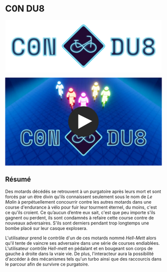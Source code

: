 # C0N DU8

![Titre C0NDU8](./medias/images/titre_c0ndu8.png)

<!--(bande annonce ici)-->
[![Bande d'annonce de C0N-DU8](./medias/images/annonce-thumbnail.webp)](https://youtu.be/-IFHHGbjp_o)

## Résumé
Des motards décédés se retrouvent à un purgatoire après leurs mort et sont forcés par un être divin qu'ils connaissent seulement sous le nom de *Le Malin* à perpétuellement concourrir contre les autres motards dans une course d'endurance à vélo pour fuir leur tourment éternel, du moins, c'est ce qu'ils croient. Ce qu’aucun d’entre eux sait, c'est que peu importe s'ils gagnent ou perdent, ils sont condamnés à refaire cette course contre de nouveaux adversaires. S'ils sont derniers pendant trop longtemps une bombe placé sur leur casque explosera.  

L'utilisateur prend le contrôle d'un de ces motards nommé *Hell-Mett* alors qu'il tente de vaincre ses adversaire dans une série de courses endiablées. L'utilisateur contrôle *Hell-mett* en pédalant et en bougeant son corps de gauche à droite dans la vraie vie. De plus, l'interacteur aura la possibilité d'accéder à des mécanismes tels qu'un turbo ainsi que des raccourcis dans le parcour afin de survivre ce purgatoire.

<!--[![Vidéo d'intention](https://img.youtube.com/vi/wziDJZdT_d4/0.jpg)](https://www.youtube.com/watch?v=wziDJZdT_d4)-->

<!--(Documentation vidéo de l'installation en action ici)-->

<!--(Galerie photo du projet réalisé ici)-->
